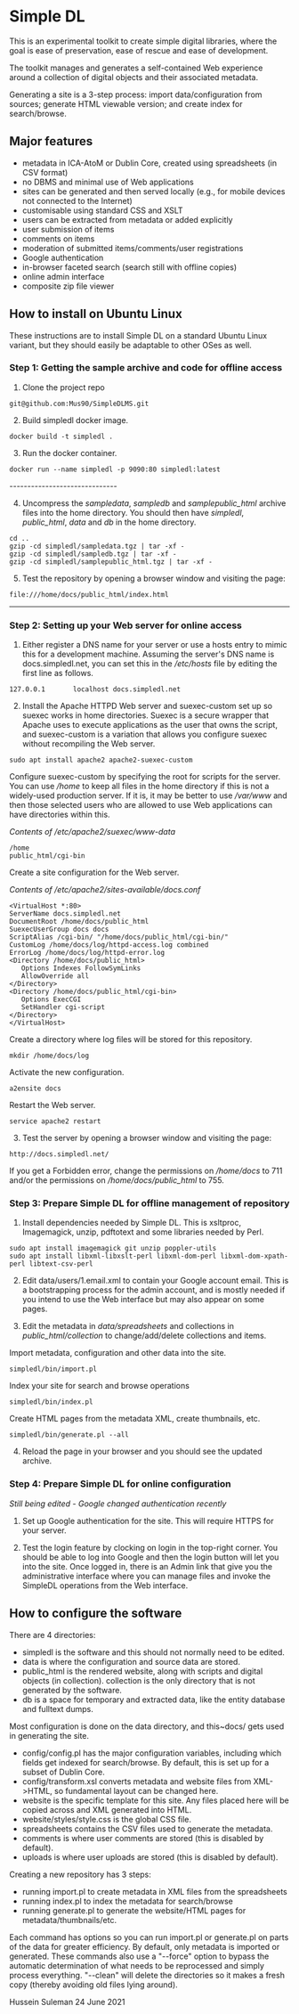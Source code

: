 # Simple DL

This is an experimental toolkit to create simple digital libraries, where the goal is
ease of preservation, ease of rescue and ease of development.

The toolkit manages and generates a self-contained Web experience around a
collection of digital objects and their associated metadata.  

Generating a site is a 3-step process: import data/configuration from sources; generate
HTML viewable version; and create index for search/browse.

## Major features

* metadata in ICA-AtoM or Dublin Core, created using spreadsheets (in CSV
format)
* no DBMS and minimal use of Web applications
* sites can be generated and then served locally (e.g., for mobile devices
not connected to the Internet)
* customisable using standard CSS and XSLT
* users can be extracted from metadata or added explicitly
* user submission of items
* comments on items
* moderation of submitted items/comments/user registrations
* Google authentication
* in-browser faceted search (search still with offline copies)
* online admin interface
* composite zip file viewer

## How to install on Ubuntu Linux

These instructions are to install Simple DL on a standard Ubuntu Linux variant, but they should easily be adaptable to other OSes as well.

### Step 1: Getting the sample archive and code for offline access

1. Clone the project repo

```
git@github.com:Mus90/SimpleDLMS.git
```

2. Build simpledl docker image.

```
docker build -t simpledl .
```

3. Run the docker container.

```
docker run --name simpledl -p 9090:80 simpledl:latest
```




*------------------------------*





4. Uncompress the *sampledata*, *sampledb* and *samplepublic_html* archive files into the home directory.  You should then have *simpledl*, *public_html*, *data* and *db* in the home directory.

```
cd ..
gzip -cd simpledl/sampledata.tgz | tar -xf -
gzip -cd simpledl/sampledb.tgz | tar -xf -
gzip -cd simpledl/samplepublic_html.tgz | tar -xf -
```

5. Test the repository by opening a browser window and visiting the page:

```
file:///home/docs/public_html/index.html
```
-----

### Step 2: Setting up your Web server for online access

1. Either register a DNS name for your server or use a hosts entry to mimic this for a development machine.  Assuming the server's DNS name is docs.simpledl.net, you can set this in the */etc/hosts* file by editing the first line as follows.

```
127.0.0.1       localhost docs.simpledl.net
```

2. Install the Apache HTTPD Web server and suexec-custom set up so suexec works in home directories.  Suexec is a secure wrapper that Apache uses to execute applications as the user that owns the script, and suexec-custom is a variation that allows you configure suexec without recompiling the Web server.

```
sudo apt install apache2 apache2-suexec-custom
```

Configure suexec-custom by specifying the root for scripts for the server.  You can use */home* to keep all files in the home directory if this is not a widely-used production server.  If it is, it may be better to use */var/www* and then those selected users who are allowed to use Web applications can have directories within this.

*Contents of /etc/apache2/suexec/www-data*

    /home
    public_html/cgi-bin

Create a site configuration for the Web server.

*Contents of /etc/apache2/sites-available/docs.conf*

    <VirtualHost *:80>
    ServerName docs.simpledl.net
    DocumentRoot /home/docs/public_html
    SuexecUserGroup docs docs
    ScriptAlias /cgi-bin/ "/home/docs/public_html/cgi-bin/"
    CustomLog /home/docs/log/httpd-access.log combined
    ErrorLog /home/docs/log/httpd-error.log
    <Directory /home/docs/public_html>
       Options Indexes FollowSymLinks
       AllowOverride all
    </Directory>
    <Directory /home/docs/public_html/cgi-bin>
       Options ExecCGI
       SetHandler cgi-script
    </Directory>
    </VirtualHost>

Create a directory where log files will be stored for this repository.

```
mkdir /home/docs/log
```

Activate the new configuration.

```
a2ensite docs
```

Restart the Web server.

```
service apache2 restart
```

3. Test the server by opening a browser window and visiting the page:

```
http://docs.simpledl.net/
```

If you get a Forbidden error, change the permissions on */home/docs* to 711 and/or the permissions on */home/docs/public_html* to 755.

### Step 3: Prepare Simple DL for offline management of repository

1. Install dependencies needed by Simple DL.  This is xsltproc, Imagemagick, unzip, pdftotext and some libraries needed by Perl.

```
sudo apt install imagemagick git unzip poppler-utils
sudo apt install libxml-libxslt-perl libxml-dom-perl libxml-dom-xpath-perl libtext-csv-perl
```

2. Edit data/users/1.email.xml to contain your Google account email.  This is a bootstrapping process for the admin account, and is mostly needed if you intend to use the Web interface but may also appear on some pages.

3. Edit the metadata in *data/spreadsheets* and collections in *public_html/collection* to change/add/delete collections and items.

Import metadata, configuration and other data into the site.

```
simpledl/bin/import.pl
```

Index your site for search and browse operations 

```
simpledl/bin/index.pl
```

Create HTML pages from the metadata XML, create thumbnails, etc.

```
simpledl/bin/generate.pl --all
```

4. Reload the page in your browser and you should see the updated archive.

### Step 4: Prepare Simple DL for online configuration

*Still being edited - Google changed authentication recently*

1. Set up Google authentication for the site.  This will require HTTPS for your server.

2. Test the login feature by clocking on login in the top-right corner.  You should be able to log into Google and then the login button will let you into the site.  Once logged in, there is an Admin link that give you the administrative interface where you can manage files and invoke the SimpleDL operations from the Web interface.


## How to configure the software

There are 4 directories:

* simpledl is the software and this should not normally need to be edited.
* data is where the configuration and source data are stored.
* public_html is the rendered website, along with scripts and digital objects (in collection). collection is the only directory that is not generated by the software.
* db is a space for temporary and extracted data, like the entity database and fulltext dumps.

Most configuration is done on the data directory, and this~docs/ gets used in generating the site.

* config/config.pl has the major configuration variables, including which
  fields get indexed for search/browse.  By default, this is set up for a subset of Dublin Core.
* config/transform.xsl converts metadata and website files from XML->HTML, so fundamental layout can be changed here.
* website is the specific template for this site.  Any files placed here will be copied across and XML generated into HTML.
* website/styles/style.css is the global CSS file.
* spreadsheets contains the CSV files used to generate the metadata.
* comments is where user comments are stored (this is disabled by default).
* uploads is where user uploads are stored (this is disabled by default).

Creating a new repository has 3 steps:

* running import.pl to create metadata in XML files from the spreadsheets
* running index.pl to index the metadata for search/browse
* running generate.pl to generate the website/HTML pages for metadata/thumbnails/etc.

Each command has options so you can run import.pl or generate.pl on parts of the data for greater efficiency.  By default, only metadata is imported or generated.  These commands also use a "--force" option to bypass the automatic determination of what needs to be reprocessed and simply process everything.  "--clean" will delete the directories so it makes a fresh copy (thereby avoiding old files lying around).

Hussein Suleman
24 June 2021
 
